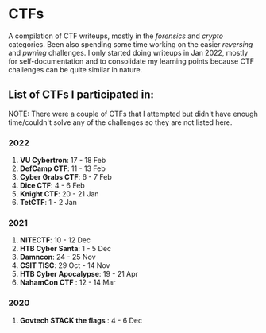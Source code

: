 # CTFs
A compilation of CTF writeups, mostly in the *forensics* and *crypto* categories. Been also spending some time working on the easier *reversing* and *pwning* challenges. I only started doing writeups in Jan 2022, mostly for self-documentation and to consolidate my learning points because CTF challenges can be quite similar in nature.

## List of CTFs I participated in: 

NOTE: There were a couple of CTFs that I attempted but didn't have enough time/couldn't solve any of the challenges so they are not listed here.

### 2022
1. **VU Cybertron**: 17 - 18 Feb
2. **DefCamp CTF**: 11 - 13 Feb
3. **Cyber Grabs CTF**: 6 - 7 Feb
4. **Dice CTF**: 4 - 6 Feb
5. **Knight CTF**: 20 - 21 Jan
6. **TetCTF**: 1 - 2 Jan

### 2021

1. **NITECTF**: 10 - 12 Dec
2. **HTB Cyber Santa**: 1 - 5 Dec
3. **Damncon**: 24 - 25 Nov
4. **CSIT TISC**: 29 Oct - 14 Nov
5. **HTB Cyber Apocalypse**: 19 - 21 Apr
6. **NahamCon CTF** : 12 - 14 Mar

### 2020 
1. **Govtech STACK the flags** : 4 - 6 Dec
